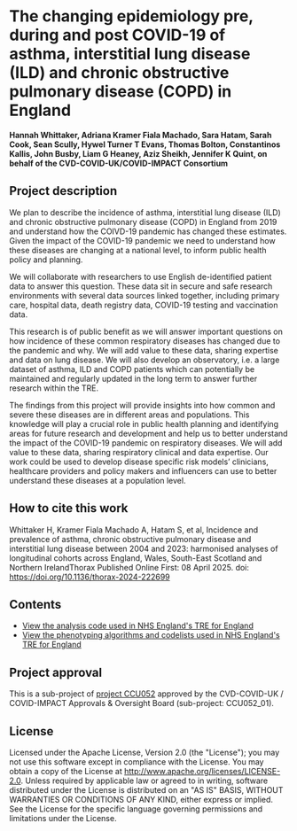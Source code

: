 # The changing epidemiology pre, during and post COVID-19 of asthma, interstitial lung disease (ILD) and chronic obstructive pulmonary disease (COPD) in England

**Hannah Whittaker, Adriana Kramer Fiala Machado, Sara Hatam, Sarah Cook, Sean Scully, Hywel Turner T Evans, Thomas Bolton, Constantinos Kallis, John Busby, Liam G Heaney, Aziz Sheikh, Jennifer K Quint, on behalf of the CVD-COVID-UK/COVID-IMPACT Consortium**

## Project description

We plan to describe the incidence of asthma, interstitial lung disease (ILD) and chronic obstructive pulmonary disease (COPD) in England from 2019 and understand how the COIVD-19 pandemic has changed these estimates. Given the impact of the COVID-19 pandemic we need to understand how these diseases are changing at a national level, to inform public health policy and planning.

We will collaborate with researchers to use English de-identified patient data to answer this question. These data sit in secure and safe research environments with several data sources linked together, including primary care, hospital data, death registry data, COVID-19 testing and vaccination data. 

This research is of public benefit as we will answer important questions on how incidence of these common respiratory diseases has changed due to the pandemic and why. We will add value to these data, sharing expertise and data on lung disease. We will also develop an observatory, i.e. a large dataset of asthma, ILD and COPD patients which can potentially be maintained and regularly updated in the long term to answer further research within the TRE. 

The findings from this project will provide insights into how common and severe these diseases are in different areas and populations. This knowledge will play a crucial role in public health planning and identifying areas for future research and development and help us to better understand the impact of the COVID-19 pandemic on respiratory diseases. We will add value to these data, sharing respiratory clinical and data expertise. Our work could be used to develop disease specific risk models’ clinicians, healthcare providers and policy makers and influencers can use to better understand these diseases at a population level.

## How to cite this work
Whittaker H, Kramer Fiala Machado A, Hatam S, et al, Incidence and prevalence of asthma, chronic obstructive pulmonary disease and interstitial lung disease between 2004 and 2023: harmonised analyses of longitudinal cohorts across England, Wales, South-East Scotland and Northern IrelandThorax Published Online First: 08 April 2025. doi: https://doi.org/10.1136/thorax-2024-222699

## Contents

* [View the analysis code used in NHS England's TRE for England](https://github.com/BHFDSC/CCU052_01/tree/main/code)
* [View the phenotyping algorithms and codelists used in NHS England's TRE for England](https://github.com/BHFDSC/CCU052_01/tree/main/phenotypes)

## Project approval

This is a sub-project of [project CCU052](https://github.com/BHFDSC/CCU052) approved by the CVD-COVID-UK / COVID-IMPACT Approvals & Oversight Board (sub-project: CCU052_01).

## License

Licensed under the Apache License, Version 2.0 (the "License"); you may not use this software except in compliance with the License. You may obtain a copy of the License at http://www.apache.org/licenses/LICENSE-2.0. Unless required by applicable law or agreed to in writing, software distributed under the License is distributed on an "AS IS" BASIS, WITHOUT WARRANTIES OR CONDITIONS OF ANY KIND, either express or implied. See the License for the specific language governing permissions and limitations under the License.
